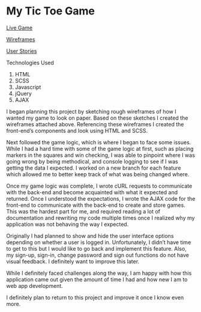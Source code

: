 # My Tic Toe Game

[Live Game](https://gabescarbrough.github.io/tic-tac-toe)

[Wireframes](https://www.github.com/gabescarbrough/tic-tac-toe/tree/master/wireframes)

[User Stories](https://www.github.com/gabescarbrough/tic-tac-toe/tree/master/user-stories)

Technologies Used

1.  HTML
1.  SCSS
1.  Javascript
1.  jQuery
1.  AJAX

I began planning this project by sketching rough wireframes of how I wanted my
game to look on paper. Based on these sketches I created the wireframes attached
above. Referencing these wireframes I created the front-end’s components and
look using HTML and SCSS.

Next followed the game logic, which is where I began to face some issues. While
I had a hard time with some of the game logic at first, such as placing markers
in the squares and win checking, I was able to pinpoint where I was going wrong
by being methodical, and console logging to see if I was getting the data I
expected. I worked on a new branch for each feature which allowed me to better
 keep track of what was being changed where.

Once my game logic was complete, I wrote cURL requests to communicate with the
back-end and become acquainted with what it expected and returned. Once I
understood the expectations, I wrote the AJAX code for the front-end to
communicate with the back-end to create and store games. This was the hardest
part for me, and required reading a lot of documentation and rewriting my
code multiple times once I realized why my application was not behaving the way
I expected.

Originally I had planned to show and hide the user interface options depending
on whether a user is logged in. Unfortunately, I didn’t have time to get to this
but I would like to go back and implement this feature. Also, my sign-up,
sign-in, change password and sign out functions do not have visual feedback.
I definitely want to improve this later.

While I definitely faced challenges along the way, I am happy with how this
application came out given the amount of time I had and how new I am to web app
development.

I definitely plan to return to this project and improve it once I know
even more.
